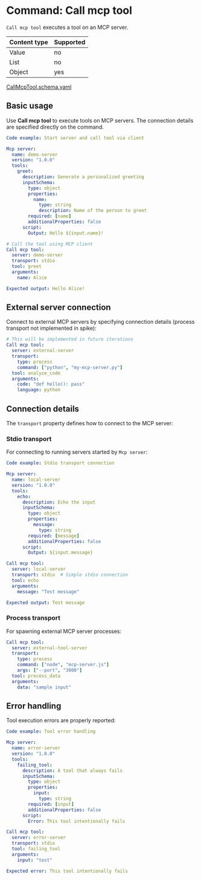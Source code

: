 # Command: Call mcp tool

`Call mcp tool` executes a tool on an MCP server.

| Content type | Supported |
|--------------|-----------|
| Value        | no        |
| List         | no        |
| Object       | yes       |

[CallMcpTool.schema.yaml](schema/CallMcpTool.schema.yaml)

## Basic usage

Use **Call mcp tool** to execute tools on MCP servers. The connection details are specified directly on the command.

```yaml specscript
Code example: Start server and call tool via client

Mcp server:
  name: demo-server
  version: "1.0.0"
  tools:
    greet:
      description: Generate a personalized greeting
      inputSchema:
        type: object
        properties:
          name:
            type: string
            description: Name of the person to greet
        required: [name]
        additionalProperties: false
      script:
        Output: Hello ${input.name}!

# Call the tool using MCP client
Call mcp tool:
  server: demo-server
  transport: stdio
  tool: greet
  arguments:
    name: Alice

Expected output: Hello Alice!
```

## External server connection

Connect to external MCP servers by specifying connection details (process transport not implemented in spike):

```yaml
# This will be implemented in future iterations
Call mcp tool:
  server: external-server
  transport:
    type: process
    command: ["python", "my-mcp-server.py"]
  tool: analyze_code
  arguments:
    code: "def hello(): pass"
    language: python
```

## Connection details

The `transport` property defines how to connect to the MCP server:

### Stdio transport

For connecting to running servers started by `Mcp server`:

```yaml specscript
Code example: Stdio transport connection

Mcp server:
  name: local-server
  version: "1.0.0"
  tools:
    echo:
      description: Echo the input
      inputSchema:
        type: object
        properties:
          message:
            type: string
        required: [message]
        additionalProperties: false
      script:
        Output: ${input.message}

Call mcp tool:
  server: local-server
  transport: stdio  # Simple stdio connection
  tool: echo
  arguments:
    message: "Test message"

Expected output: Test message
```

### Process transport

For spawning external MCP server processes:

```yaml
Call mcp tool:
  server: external-tool-server
  transport:
    type: process
    command: ["node", "mcp-server.js"]
    args: ["--port", "3000"]
  tool: process_data
  arguments:
    data: "sample input"
```

## Error handling

Tool execution errors are properly reported:

```yaml specscript
Code example: Tool error handling

Mcp server:
  name: error-server
  version: "1.0.0"
  tools:
    failing_tool:
      description: A tool that always fails
      inputSchema:
        type: object
        properties:
          input:
            type: string
        required: [input]
        additionalProperties: false
      script:
        Error: This tool intentionally fails

Call mcp tool:
  server: error-server
  transport: stdio
  tool: failing_tool
  arguments:
    input: "test"

Expected error: This tool intentionally fails
```

<!-- yaml specscript
Mcp server:
  name: demo-server
  version: "1.0.0"
  stop: true

Mcp server:
  name: local-server
  version: "1.0.0"
  stop: true

Mcp server:
  name: error-server
  version: "1.0.0"
  stop: true
-->